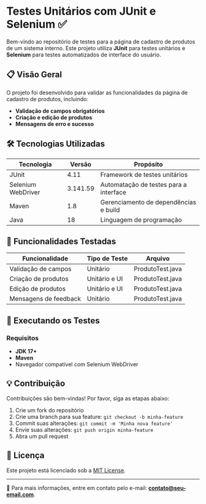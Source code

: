 # Testes Unitários com JUnit e Selenium :white_check_mark:

Bem-vindo ao repositório de testes para a página de cadastro de produtos de um sistema interno. Este projeto utiliza **JUnit** para testes unitários e **Selenium** para testes automatizados de interface do usuário.

## :clipboard: Visão Geral
O projeto foi desenvolvido para validar as funcionalidades da página de cadastro de produtos, incluindo:

- **Validação de campos obrigatórios**
- **Criação e edição de produtos**
- **Mensagens de erro e sucesso**

## :hammer_and_wrench: Tecnologias Utilizadas

| Tecnologia         | Versão      | Propósito                                |
|--------------------|--------------|-----------------------------------------|
| JUnit              | 4.11        | Framework de testes unitários           |
| Selenium WebDriver | 3.141.59       | Automatação de testes para a interface  |
| Maven              | 1.8      | Gerenciamento de dependências e build    |
| Java               | 18           | Linguagem de programação              |


## :dart: Funcionalidades Testadas

| Funcionalidade              | Tipo de Teste        | Arquivo                |
|-----------------------------|----------------------|------------------------|
| Validação de campos        | Unitário            | ProdutoTest.java         |
| Criação de produtos        | Unitário e UI       | ProdutoTest.java     |
| Edição de produtos         | Unitário e UI       | ProdutoTest.java      |
| Mensagens de feedback       | Unitário            | ProdutoTest.java          |


## :rocket: Executando os Testes

### Requisitos
- **JDK 17+**
- **Maven**
- Navegador compatível com Selenium WebDriver


## :bulb: Contribuição

Contribuições são bem-vindas! Por favor, siga as etapas abaixo:

1. Crie um fork do repositório
2. Crie uma branch para sua feature: `git checkout -b minha-feature`
3. Commit suas alterações: `git commit -m 'Minha nova feature'`
4. Envie suas alterações: `git push origin minha-feature`
5. Abra um pull request

## :page_facing_up: Licença

Este projeto está licenciado sob a [MIT License](LICENSE).

---

:speech_balloon: Para mais informações, entre em contato pelo e-mail: **contato@seu-email.com**.
